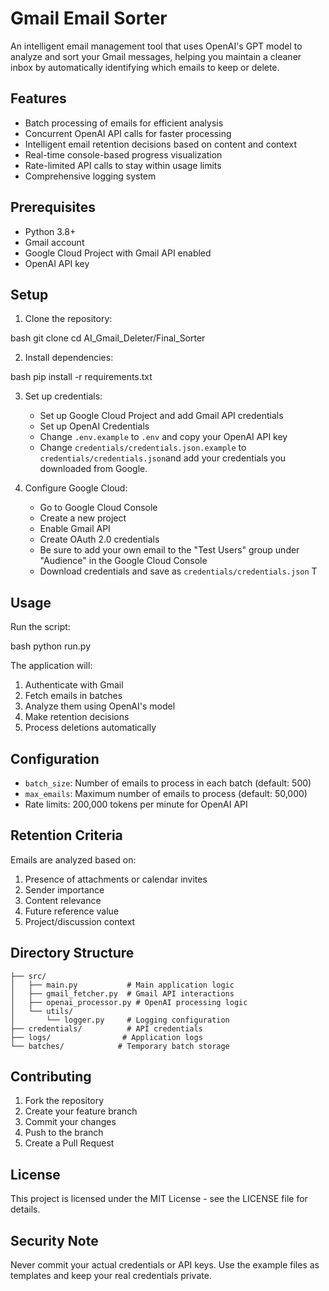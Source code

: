 # Gmail Email Sorter

An intelligent email management tool that uses OpenAI's GPT model to analyze and sort your Gmail messages, helping you maintain a cleaner inbox by automatically identifying which emails to keep or delete.

## Features

- Batch processing of emails for efficient analysis
- Concurrent OpenAI API calls for faster processing
- Intelligent email retention decisions based on content and context
- Real-time console-based progress visualization
- Rate-limited API calls to stay within usage limits
- Comprehensive logging system

## Prerequisites

- Python 3.8+
- Gmail account
- Google Cloud Project with Gmail API enabled
- OpenAI API key

## Setup

1. Clone the repository:


bash
git clone <repository-url>
cd AI_Gmail_Deleter/Final_Sorter

2. Install dependencies:


bash
pip install -r requirements.txt

3. Set up credentials:
   - Set up Google Cloud Project and add Gmail API credentials
   - Set up OpenAI Credentials 
   - Change `.env.example` to `.env` and copy your OpenAI API key
   - Change `credentials/credentials.json.example` to `credentials/credentials.json`and add your credentials you downloaded from Google.
   

4. Configure Google Cloud:
   - Go to Google Cloud Console
   - Create a new project
   - Enable Gmail API
   - Create OAuth 2.0 credentials
   - Be sure to add your own email to the "Test Users" group under "Audience" in the Google Cloud Console 
   - Download credentials and save as `credentials/credentials.json`
T
## Usage

Run the script:


bash
python run.py

The application will:
1. Authenticate with Gmail
2. Fetch emails in batches
3. Analyze them using OpenAI's model
4. Make retention decisions
5. Process deletions automatically

## Configuration

- `batch_size`: Number of emails to process in each batch (default: 500)
- `max_emails`: Maximum number of emails to process (default: 50,000)
- Rate limits: 200,000 tokens per minute for OpenAI API

## Retention Criteria

Emails are analyzed based on:
1. Presence of attachments or calendar invites
2. Sender importance
3. Content relevance
4. Future reference value
5. Project/discussion context

## Directory Structure

```
├── src/
│   ├── main.py           # Main application logic
│   ├── gmail_fetcher.py  # Gmail API interactions
│   ├── openai_processor.py # OpenAI processing logic
│   └── utils/
│       └── logger.py     # Logging configuration
├── credentials/          # API credentials
├── logs/                # Application logs
└── batches/            # Temporary batch storage
```

## Contributing

1. Fork the repository
2. Create your feature branch
3. Commit your changes
4. Push to the branch
5. Create a Pull Request

## License

This project is licensed under the MIT License - see the LICENSE file for details.

## Security Note

Never commit your actual credentials or API keys. Use the example files as templates and keep your real credentials private.


